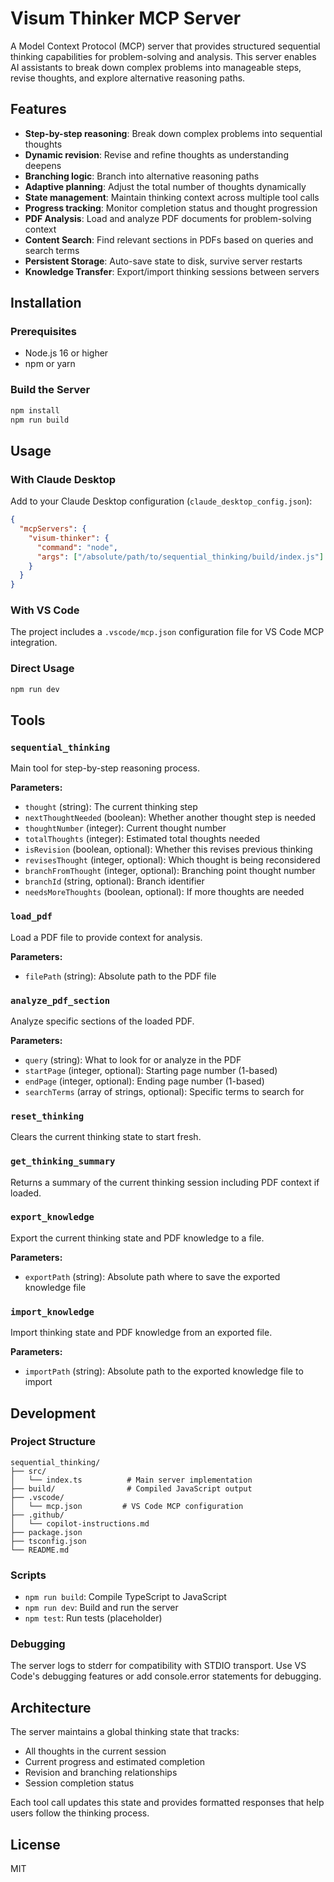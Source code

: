 # Visum Thinker MCP Server

A Model Context Protocol (MCP) server that provides structured sequential thinking capabilities for problem-solving and analysis. This server enables AI assistants to break down complex problems into manageable steps, revise thoughts, and explore alternative reasoning paths.

## Features

- **Step-by-step reasoning**: Break down complex problems into sequential thoughts
- **Dynamic revision**: Revise and refine thoughts as understanding deepens  
- **Branching logic**: Branch into alternative reasoning paths
- **Adaptive planning**: Adjust the total number of thoughts dynamically
- **State management**: Maintain thinking context across multiple tool calls
- **Progress tracking**: Monitor completion status and thought progression
- **PDF Analysis**: Load and analyze PDF documents for problem-solving context
- **Content Search**: Find relevant sections in PDFs based on queries and search terms
- **Persistent Storage**: Auto-save state to disk, survive server restarts
- **Knowledge Transfer**: Export/import thinking sessions between servers

## Installation

### Prerequisites

- Node.js 16 or higher
- npm or yarn

### Build the Server

```bash
npm install
npm run build
```

## Usage

### With Claude Desktop

Add to your Claude Desktop configuration (`claude_desktop_config.json`):

```json
{
  "mcpServers": {
    "visum-thinker": {
      "command": "node",
      "args": ["/absolute/path/to/sequential_thinking/build/index.js"]
    }
  }
}
```

### With VS Code

The project includes a `.vscode/mcp.json` configuration file for VS Code MCP integration.

### Direct Usage

```bash
npm run dev
```

## Tools

### `sequential_thinking`

Main tool for step-by-step reasoning process.

**Parameters:**
- `thought` (string): The current thinking step
- `nextThoughtNeeded` (boolean): Whether another thought step is needed
- `thoughtNumber` (integer): Current thought number
- `totalThoughts` (integer): Estimated total thoughts needed
- `isRevision` (boolean, optional): Whether this revises previous thinking
- `revisesThought` (integer, optional): Which thought is being reconsidered
- `branchFromThought` (integer, optional): Branching point thought number
- `branchId` (string, optional): Branch identifier
- `needsMoreThoughts` (boolean, optional): If more thoughts are needed

### `load_pdf`

Load a PDF file to provide context for analysis.

**Parameters:**
- `filePath` (string): Absolute path to the PDF file

### `analyze_pdf_section`

Analyze specific sections of the loaded PDF.

**Parameters:**
- `query` (string): What to look for or analyze in the PDF
- `startPage` (integer, optional): Starting page number (1-based)
- `endPage` (integer, optional): Ending page number (1-based)
- `searchTerms` (array of strings, optional): Specific terms to search for

### `reset_thinking`

Clears the current thinking state to start fresh.

### `get_thinking_summary`

Returns a summary of the current thinking session including PDF context if loaded.

### `export_knowledge`

Export the current thinking state and PDF knowledge to a file.

**Parameters:**
- `exportPath` (string): Absolute path where to save the exported knowledge file

### `import_knowledge`

Import thinking state and PDF knowledge from an exported file.

**Parameters:**
- `importPath` (string): Absolute path to the exported knowledge file to import

## Development

### Project Structure

```
sequential_thinking/
├── src/
│   └── index.ts          # Main server implementation
├── build/                # Compiled JavaScript output
├── .vscode/
│   └── mcp.json         # VS Code MCP configuration
├── .github/
│   └── copilot-instructions.md
├── package.json
├── tsconfig.json
└── README.md
```

### Scripts

- `npm run build`: Compile TypeScript to JavaScript
- `npm run dev`: Build and run the server
- `npm test`: Run tests (placeholder)

### Debugging

The server logs to stderr for compatibility with STDIO transport. Use VS Code's debugging features or add console.error statements for debugging.

## Architecture

The server maintains a global thinking state that tracks:
- All thoughts in the current session
- Current progress and estimated completion
- Revision and branching relationships
- Session completion status

Each tool call updates this state and provides formatted responses that help users follow the thinking process.

## License

MIT
